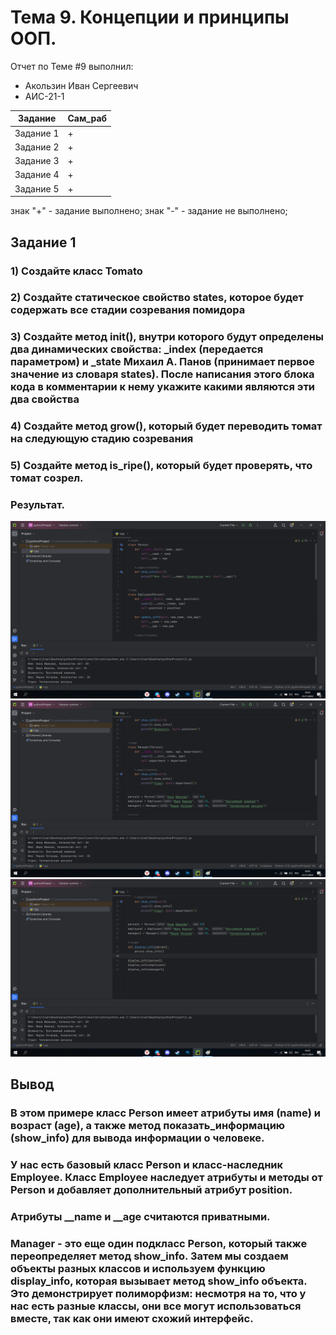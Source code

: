 # Тема 9. Концепции и принципы ООП.
Отчет по Теме #9 выполнил:
- Акользин Иван Сергеевич
- АИС-21-1

| Задание | Сам_раб | 
| ------ | ------ | 
| Задание 1 | + |
| Задание 2 | + |
| Задание 3 | + |
| Задание 4 | + |
| Задание 5 | + |

знак "+" - задание выполнено; знак "-" - задание не выполнено;

## Задание 1
### 1) Создайте класс Tomato 
### 2) Создайте статическое свойство states, которое будет содержать все стадии созревания помидора 
### 3) Создайте метод __init__(), внутри которого будут определены два динамических свойства: _index (передается параметром) и _state Михаил А. Панов (принимает первое значение из словаря states). После написания этого блока кода в комментарии к нему укажите какими являются эти два свойства
### 4) Создайте метод grow(), который будет переводить томат на следующую стадию созревания 
### 5) Создайте метод is_ripe(), который будет проверять, что томат созрел.

### Результат.
![Меню](https://github.com/t1rs/bababoi/blob/Тема_8/pic/1.png)
![Меню](https://github.com/t1rs/bababoi/blob/Тема_8/pic/2.png)
![Меню](https://github.com/t1rs/bababoi/blob/Тема_8/pic/3.png)

## Вывод
### В этом примере класс Person имеет атрибуты имя (name) и возраст (age), а также метод показать_информацию (show_info) для вывода информации о человеке. 
### У нас есть базовый класс Person и класс-наследник Employee. Класс Employee наследует атрибуты и методы от Person и добавляет дополнительный атрибут position.
### Атрибуты __name и __age считаются приватными. 
### Manager - это еще один подкласс Person, который также переопределяет метод show_info. Затем мы создаем объекты разных классов и используем функцию display_info, которая вызывает метод show_info объекта. Это демонстрирует полиморфизм: несмотря на то, что у нас есть разные классы, они все могут использоваться вместе, так как они имеют схожий интерфейс.






